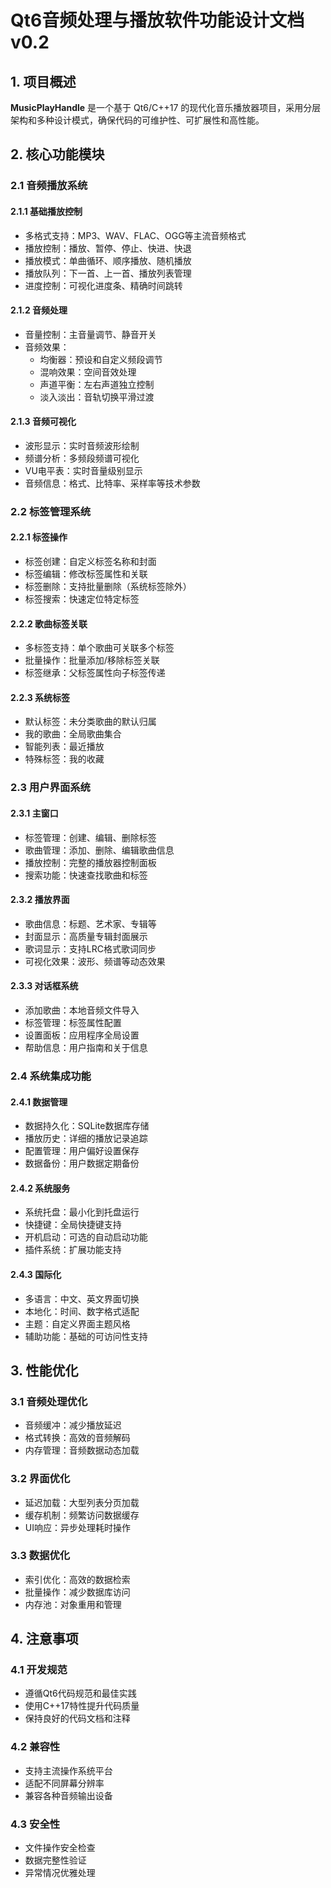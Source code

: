 # Qt6音频处理与播放软件功能设计文档 v0.2

## 1. 项目概述

**MusicPlayHandle** 是一个基于 Qt6/C++17 的现代化音乐播放器项目，采用分层架构和多种设计模式，确保代码的可维护性、可扩展性和高性能。

## 2. 核心功能模块

### 2.1 音频播放系统

#### 2.1.1 基础播放控制
- 多格式支持：MP3、WAV、FLAC、OGG等主流音频格式
- 播放控制：播放、暂停、停止、快进、快退
- 播放模式：单曲循环、顺序播放、随机播放
- 播放队列：下一首、上一首、播放列表管理
- 进度控制：可视化进度条、精确时间跳转

#### 2.1.2 音频处理
- 音量控制：主音量调节、静音开关
- 音频效果：
  - 均衡器：预设和自定义频段调节
  - 混响效果：空间音效处理
  - 声道平衡：左右声道独立控制
  - 淡入淡出：音轨切换平滑过渡

#### 2.1.3 音频可视化
- 波形显示：实时音频波形绘制
- 频谱分析：多频段频谱可视化
- VU电平表：实时音量级别显示
- 音频信息：格式、比特率、采样率等技术参数

### 2.2 标签管理系统

#### 2.2.1 标签操作
- 标签创建：自定义标签名称和封面
- 标签编辑：修改标签属性和关联
- 标签删除：支持批量删除（系统标签除外）
- 标签搜索：快速定位特定标签

#### 2.2.2 歌曲标签关联
- 多标签支持：单个歌曲可关联多个标签
- 批量操作：批量添加/移除标签关联
- 标签继承：父标签属性向子标签传递

#### 2.2.3 系统标签
- 默认标签：未分类歌曲的默认归属
- 我的歌曲：全局歌曲集合
- 智能列表：最近播放
- 特殊标签：我的收藏

### 2.3 用户界面系统

#### 2.3.1 主窗口
- 标签管理：创建、编辑、删除标签
- 歌曲管理：添加、删除、编辑歌曲信息
- 播放控制：完整的播放器控制面板
- 搜索功能：快速查找歌曲和标签

#### 2.3.2 播放界面
- 歌曲信息：标题、艺术家、专辑等
- 封面显示：高质量专辑封面展示
- 歌词显示：支持LRC格式歌词同步
- 可视化效果：波形、频谱等动态效果

#### 2.3.3 对话框系统
- 添加歌曲：本地音频文件导入
- 标签管理：标签属性配置
- 设置面板：应用程序全局设置
- 帮助信息：用户指南和关于信息

### 2.4 系统集成功能

#### 2.4.1 数据管理
- 数据持久化：SQLite数据库存储
- 播放历史：详细的播放记录追踪
- 配置管理：用户偏好设置保存
- 数据备份：用户数据定期备份

#### 2.4.2 系统服务
- 系统托盘：最小化到托盘运行
- 快捷键：全局快捷键支持
- 开机启动：可选的自动启动功能
- 插件系统：扩展功能支持

#### 2.4.3 国际化
- 多语言：中文、英文界面切换
- 本地化：时间、数字格式适配
- 主题：自定义界面主题风格
- 辅助功能：基础的可访问性支持

## 3. 性能优化

### 3.1 音频处理优化
- 音频缓冲：减少播放延迟
- 格式转换：高效的音频解码
- 内存管理：音频数据动态加载

### 3.2 界面优化
- 延迟加载：大型列表分页加载
- 缓存机制：频繁访问数据缓存
- UI响应：异步处理耗时操作

### 3.3 数据优化
- 索引优化：高效的数据检索
- 批量操作：减少数据库访问
- 内存池：对象重用和管理

## 4. 注意事项

### 4.1 开发规范
- 遵循Qt6代码规范和最佳实践
- 使用C++17特性提升代码质量
- 保持良好的代码文档和注释

### 4.2 兼容性
- 支持主流操作系统平台
- 适配不同屏幕分辨率
- 兼容各种音频输出设备

### 4.3 安全性
- 文件操作安全检查
- 数据完整性验证
- 异常情况优雅处理